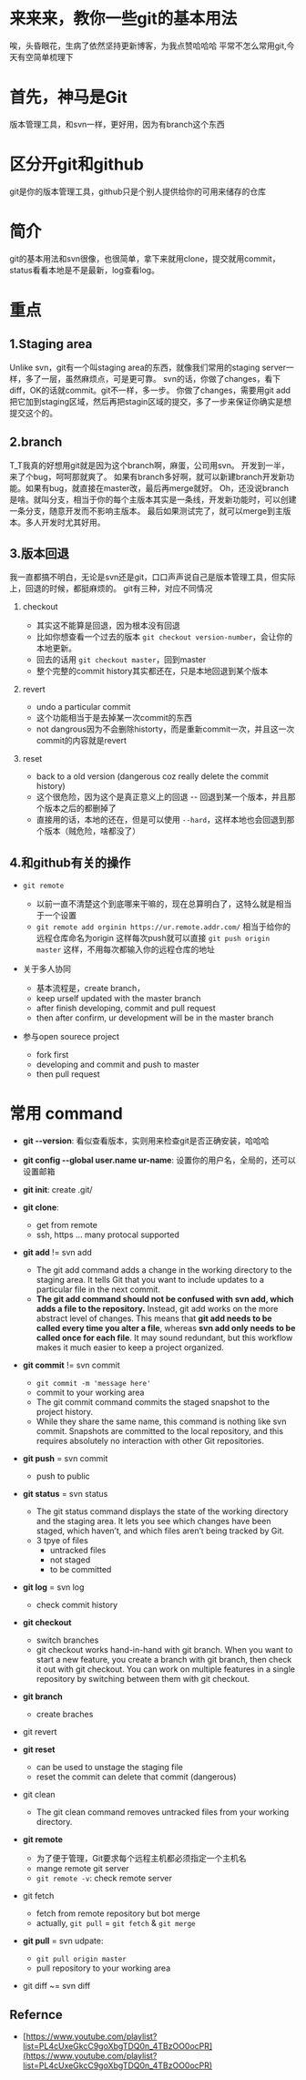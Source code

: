# 来来来，教你一些git的基本用法
唉，头昏眼花，生病了依然坚持更新博客，为我点赞哈哈哈
平常不怎么常用git,今天有空简单梳理下

# 首先，神马是Git
版本管理工具，和svn一样，更好用，因为有branch这个东西

# 区分开git和github
git是你的版本管理工具，github只是个别人提供给你的可用来储存的仓库

# 简介
git的基本用法和svn很像，也很简单，拿下来就用clone，提交就用commit，
status看看本地是不是最新，log查看log。

# 重点
## 1.Staging area
Unlike svn，git有一个叫staging area的东西，就像我们常用的staging server一样，多了一层，虽然麻烦点，可是更可靠。
svn的话，你做了changes，看下diff，OK的话就commit。git不一样，多一步。
你做了changes，需要用git add把它加到staging区域，然后再把stagin区域的提交，多了一步来保证你确实是想提交这个的。

## 2.branch
T_T我真的好想用git就是因为这个branch啊，麻蛋，公司用svn。
开发到一半，来了个bug，呵呵那就爽了。
如果有branch多好啊，就可以新建branch开发新功能。如果有bug，就直接在master改，最后再merge就好。
Oh，还没说branch是啥。就叫分支，相当于你的每个主版本其实是一条线，开发新功能时，可以创建一条分支，随意开发而不影响主版本。
最后如果测试完了，就可以merge到主版本。多人开发时尤其好用。

## 3.版本回退
我一直都搞不明白，无论是svn还是git，口口声声说自己是版本管理工具，但实际上，回退的时候，都挺麻烦的。
git有三种，对应不同情况
1. checkout
    - 其实这不能算是回退，因为根本没有回退
    - 比如你想查看一个过去的版本 `git checkout version-number`，会让你的本地更新。
    - 回去的话用 `git checkout master`，回到master
    - 整个完整的commit history其实都还在，只是本地回退到某个版本

2. revert
    - undo a particular commit
    - 这个功能相当于是去掉某一次commit的东西
    - not dangrous因为不会删除historty，而是重新commit一次，并且这一次commit的内容就是revert

3. reset
    - back to a old version (dangerous coz really delete the commit history)
    - 这个很危险，因为这个是真正意义上的回退 -- 回退到某一个版本，并且那个版本之后的都删掉了
    - 直接用的话，本地的还在，但是可以使用 `--hard`，这样本地也会回退到那个版本（贼危险，啥都没了）

## 4.和github有关的操作
- `git remote`
    - 以前一直不清楚这个到底哪来干嘛的，现在总算明白了，这特么就是相当于一个设置
    - `git remote add orginin https://ur.remote.addr.com/` 相当于给你的远程仓库命名为origin
    这样每次push就可以直接 `git push origin master` 这样，不用每次都输入你的远程仓库的地址

- 关于多人协同
    - 基本流程是，create branch，
    - keep urself updated with the master branch
    - after finish developing, commit and pull request
    - then after confirm, ur development will be in the master branch

- 参与open sourece project
    - fork first
    - developing and commit and push to master
    - then pull request






# 常用 command
- **git --version**: 看似查看版本，实则用来检查git是否正确安装，哈哈哈
- **git config --global user.name ur-name**: 设置你的用户名，全局的，还可以设置邮箱

- **git init**: create .git/  
- **git clone**: 
    - get from remote
    - ssh, https ... many protocal supported
- **git add** != svn add
    - The git add command adds a change in the working directory to the staging area. It tells Git that you want to include updates to a particular file in the next commit. 
    - **The git add command should not be confused with svn add, which adds a file to the repository.** Instead, git add works on the more abstract level of changes. This means that **git add needs to be called every time you alter a file**, whereas **svn add only needs to be called once for each file**. It may sound redundant, but this workflow makes it much easier to keep a project organized.

- **git commit** != svn commit
    - `git commit -m 'message here'`
    - commit to your working area
    - The git commit command commits the staged snapshot to the project history.
    - While they share the same name, this command is nothing like svn commit. Snapshots are committed to the local repository, and this requires absolutely no interaction with other Git repositories.

- **git push** = svn commit 
    - push to public

- **git status** = svn status
    - The git status command displays the state of the working directory and the staging area. It lets you see which changes have been staged, which haven’t, and which files aren’t being tracked by Git.
    - 3 tpye of files
        - untracked files
        - not staged
        - to be committed
    
- **git log** = svn log
    - check commit history
    
- **git checkout**
    - switch branches
    - git checkout works hand-in-hand with git branch. When you want to start a new feature, you create a branch with git branch, then check it out with git checkout. You can work on multiple features in a single repository by switching between them with git checkout.
- **git branch**
    - create braches

- git revert 
- **git reset** 
    - can be used to unstage the staging file
    - reset the commit can delete that commit (dangerous)
- git clean
    - The git clean command removes untracked files from your working directory.
- **git remote**
    - 为了便于管理，Git要求每个远程主机都必须指定一个主机名
    - mange remote git server
    - `git remote -v`: check remote server
- git fetch
    - fetch from remote repository but bot merge
    - actually, `git pull` = `git fetch` & `git merge`

- **git pull** = svn udpate:
    - `git pull origin master` 
    - pull repository to your working area
- git diff ~= svn diff




## Refernce
- [https://www.youtube.com/playlist?list=PL4cUxeGkcC9goXbgTDQ0n_4TBzOO0ocPR](https://www.youtube.com/playlist?list=PL4cUxeGkcC9goXbgTDQ0n_4TBzOO0ocPR)